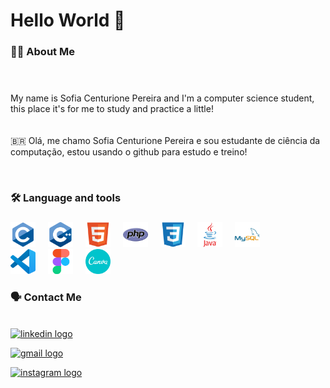 
###

<h1>Hello World 👋</h1>

###

<h3 align="left">👩‍💻 About Me</h3><br>

###

<p align="left">My name is Sofia Centurione Pereira and I'm a computer science student, this place it's for me to study and practice a little!<br><br><br>🇧🇷 Olá, me chamo Sofia Centurione Pereira e sou estudante de ciência da computação, estou usando o github para estudo e treino!</p><br>

###

<h3 align="left">🛠 Language and tools</h3> 

###

<div align="left">
  <img src="https://raw.githubusercontent.com/devicons/devicon/6910f0503efdd315c8f9b858234310c06e04d9c0/icons/c/c-original.svg" height="40" alt="c logo"  />
  <img width="12" />
  
  <img src="https://raw.githubusercontent.com/devicons/devicon/6910f0503efdd315c8f9b858234310c06e04d9c0/icons/cplusplus/cplusplus-original.svg" height="40" alt="c++ logo"  />
  <img width="12" />
  
<img src="https://raw.githubusercontent.com/devicons/devicon/6910f0503efdd315c8f9b858234310c06e04d9c0/icons/html5/html5-original.svg" height="40" alt="html5 logo"  />
  <img width="12" />  
  
  <img src="https://raw.githubusercontent.com/devicons/devicon/6910f0503efdd315c8f9b858234310c06e04d9c0/icons/php/php-original.svg" height="40" alt="php logo"  />
  <img width="12" />
 
  <img src="https://raw.githubusercontent.com/devicons/devicon/6910f0503efdd315c8f9b858234310c06e04d9c0/icons/css3/css3-original.svg" height="40" alt="css3 logo"  />
  <img width="12" />
  
  
  <img src="https://raw.githubusercontent.com/devicons/devicon/6910f0503efdd315c8f9b858234310c06e04d9c0/icons/java/java-original-wordmark.svg" height="40" alt="java logo"  />
  <img width="12" />

  
  <img src="https://raw.githubusercontent.com/devicons/devicon/6910f0503efdd315c8f9b858234310c06e04d9c0/icons/mysql/mysql-original-wordmark.svg" height="40" alt="mysql logo"  />
  <img width="12" />
  
<br>
  <img src="https://raw.githubusercontent.com/devicons/devicon/6910f0503efdd315c8f9b858234310c06e04d9c0/icons/vscode/vscode-original.svg" height="40" alt="vscode logo"  />
  <img width="12" />

  <img src="https://raw.githubusercontent.com/devicons/devicon/6910f0503efdd315c8f9b858234310c06e04d9c0/icons/figma/figma-original.svg" height="40" alt="figma logo"  />
  <img width="12" />
  
  <img src="https://raw.githubusercontent.com/devicons/devicon/6910f0503efdd315c8f9b858234310c06e04d9c0/icons/canva/canva-original.svg" height="40" alt="canva logo"  />
</div>

###

<h3 align="left">🗣️ Contact Me</h3> <br>

<div align="left">
  <a href="https://www.linkedin.com/in/sofia-centurione-pereira-976030231/"><img src="https://img.shields.io/static/v1?message=LinkedIn&logo=linkedin&label=&color=0077B5&logoColor=white&labelColor=&style=for-the-badge" height="35" alt="linkedin logo"  /></a>
  
  <a href="https://mail.google.com/mail/u/1/#inbox?compose=DmwnWrRttgLTjdsrlcTGrkSSTcQTntzzCJBGdKRcxPdNJzPgvWKFqbgnGDRJLwgjWlslQkWxJCVb"><img src="https://img.shields.io/static/v1?message=Gmail&logo=gmail&label=&color=D14836&logoColor=white&labelColor=&style=for-the-badge" height="35" alt="gmail logo"  /> </a>
   
  <a href="https://www.instagram.com/sofiacentwo/"><img src="https://img.shields.io/static/v1?message=Instagram&logo=instagram&label=&color=E4405F&logoColor=white&labelColor=&style=for-the-badge" height="35" alt="instagram logo"  />   </a> 
</div>

